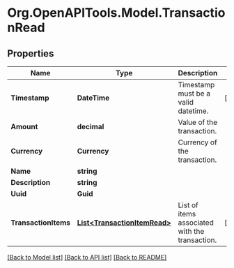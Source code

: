 # Org.OpenAPITools.Model.TransactionRead

## Properties

Name | Type | Description | Notes
------------ | ------------- | ------------- | -------------
**Timestamp** | **DateTime** | Timestamp must be a valid datetime. | [optional] 
**Amount** | **decimal** | Value of the transaction. | 
**Currency** | **Currency** | Currency of the transaction. | 
**Name** | **string** |  | 
**Description** | **string** |  | 
**Uuid** | **Guid** |  | 
**TransactionItems** | [**List&lt;TransactionItemRead&gt;**](TransactionItemRead.md) | List of items associated with the transaction. | [optional] 

[[Back to Model list]](../README.md#documentation-for-models) [[Back to API list]](../README.md#documentation-for-api-endpoints) [[Back to README]](../README.md)

